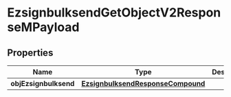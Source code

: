 
# EzsignbulksendGetObjectV2ResponseMPayload

## Properties
Name | Type | Description | Notes
------------ | ------------- | ------------- | -------------
**objEzsignbulksend** | [**EzsignbulksendResponseCompound**](EzsignbulksendResponseCompound.md) |  | 




